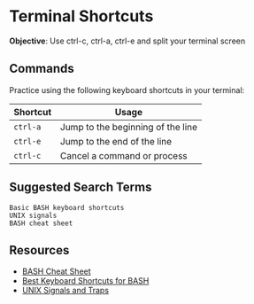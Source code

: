 # Terminal Shortcuts

**Objective**: Use ctrl-c, ctrl-a, ctrl-e and split your terminal screen

## Commands

Practice using the following keyboard shortcuts in your terminal:

| Shortcut| Usage|
| ------- | ---- |
|`ctrl-a`| Jump to the beginning of the line |
|`ctrl-e`| Jump to the end of the line |
| `ctrl-c`| Cancel a command or process |

## Suggested Search Terms
```
Basic BASH keyboard shortcuts
UNIX signals
BASH cheat sheet
```

## Resources
- [BASH Cheat Sheet](https://gist.github.com/LeCoupa/122b12050f5fb267e75f)
- [Best Keyboard Shortcuts for BASH](https://www.howtogeek.com/howto/ubuntu/keyboard-shortcuts-for-bash-command-shell-for-ubuntu-debian-suse-redhat-linux-etc/)
- [UNIX Signals and Traps](https://www.tutorialspoint.com/unix/unix-signals-traps.htm)
